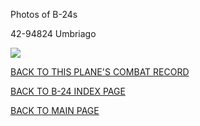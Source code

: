 
Photos of B-24s






 




42-94824 Umbriago  

![](42-94824.jpg)  
  

[BACK TO THIS PLANE'S COMBAT RECORD](b24s/42-94824.md)  

[BACK TO B-24 INDEX PAGE](000b24s.md)  

[BACK TO MAIN PAGE](index.html)


